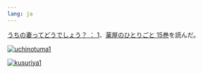 ```yaml
---
lang: ja
---
```


[うちの妻ってどうでしょう？ ： 1](https://amzn.asia/d/aFypAqD)、[薬屋のひとりごと 15巻](https://amzn.asia/d/4RoGaTK)を読んだ。

[![uchinotuma1](https://github.com/user-attachments/assets/bc3e6373-073f-4d13-8e8d-63d7a1a07713)](https://amzn.asia/d/aFypAqD)

[![kusuriya1](https://github.com/user-attachments/assets/e696dc8a-2ab1-4390-9e60-309647bcea07)](https://amzn.asia/d/4RoGaTK)
